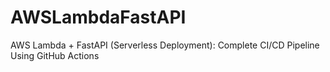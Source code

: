# AWSLambdaFastAPI
AWS Lambda + FastAPI (Serverless Deployment): Complete CI/CD Pipeline Using GitHub Actions

